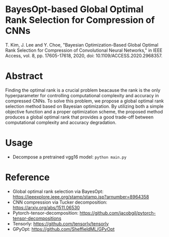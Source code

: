 # BayesOpt-based Global Optimal Rank Selection for Compression of CNNs
T. Kim, J. Lee and Y. Choe, "Bayesian Optimization-Based Global Optimal Rank Selection for Compression of Convolutional Neural Networks," in IEEE Access, vol. 8, pp. 17605-17618, 2020, doi: 10.1109/ACCESS.2020.2968357.

# Abstract 

Finding the optimal rank is a crucial problem beacause the rank is the only hyperparameter for controlling computational complexity and accuracy in compressed CNNs. To solve this problem, we propose a global optimal rank selection method based on Bayesian optimization. By utilizing both a simple objective function and a proper optimization scheme, the proposed method produces a global optimal rank that provides a good trade-off between computational complexity and accuracy degradation. 

# Usage
- Decompose a pretrained vgg16 model:  ``python main.py`` 

# Reference 
- Global optimal rank selection via BayesOpt: https://ieeexplore.ieee.org/stamp/stamp.jsp?arnumber=8964358
- CNN compression via Tucker decomposition: https://arxiv.org/abs/1511.06530
- Pytorch-tensor-decomposition: https://github.com/jacobgil/pytorch-tensor-decompositions
- Tensorly: https://github.com/tensorly/tensorly
- GPyOpt: https://github.com/SheffieldML/GPyOpt

